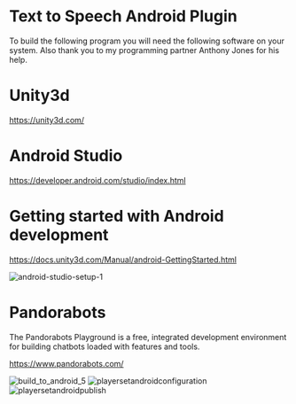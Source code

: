 # Text to Speech Android Plugin

To build the following program you will need the following software on your system.
Also thank you to my programming partner Anthony Jones for his help.

# Unity3d
https://unity3d.com/

# Android Studio
https://developer.android.com/studio/index.html

# Getting started with Android development

https://docs.unity3d.com/Manual/android-GettingStarted.html

![android-studio-setup-1](https://user-images.githubusercontent.com/18353476/28398688-3dbaf7a2-6cbd-11e7-9aed-9ffc70cf9816.jpg)

# Pandorabots
The Pandorabots Playground is a free, integrated development environment for building chatbots loaded with features and tools.

https://www.pandorabots.com/

![build_to_android_5](https://user-images.githubusercontent.com/18353476/27527819-55779986-5a02-11e7-96cc-bfaeb3a1b5f6.png)
![playersetandroidconfiguration](https://user-images.githubusercontent.com/18353476/28398693-41d89c72-6cbd-11e7-895d-13347eded03c.png)
![playersetandroidpublish](https://user-images.githubusercontent.com/18353476/28398696-4466d5da-6cbd-11e7-9ed4-56a077362261.png)
